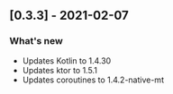 ## [0.3.3] - 2021-02-07
### What's new
- Updates Kotlin to 1.4.30
- Updates ktor to 1.5.1
- Updates coroutines to 1.4.2-native-mt
